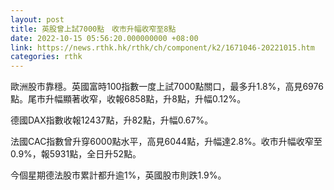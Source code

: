 ```yaml
---
layout: post
title: 英股曾上試7000點　收市升幅收窄至8點
date: 2022-10-15 05:56:20.000000000 +08:00
link: https://news.rthk.hk/rthk/ch/component/k2/1671046-20221015.htm
categories: rthk
---
```


歐洲股市靠穩。英國富時100指數一度上試7000點關口，最多升1.8%，高見6976點。尾市升幅顯著收窄，收報6858點，升8點，升幅0.12%。

德國DAX指數收報12437點，升82點，升幅0.67%。

法國CAC指數曾升穿6000點水平，高見6044點，升幅達2.8%。收市升幅收窄至0.9%，報5931點，全日升52點。

今個星期德法股市累計都升逾1%，英國股市則跌1.9%。
